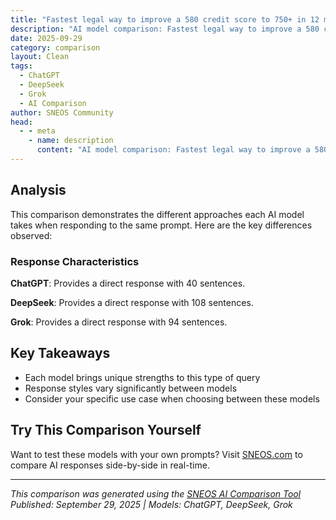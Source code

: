 ```yaml
---
title: "Fastest legal way to improve a 580 credit score to 750+ in 12 months"
description: "AI model comparison: Fastest legal way to improve a 580 credit score to 750+ in 12 months..."
date: 2025-09-29
category: comparison
layout: Clean
tags:
  - ChatGPT
  - DeepSeek
  - Grok
  - AI Comparison
author: SNEOS Community
head:
  - - meta
    - name: description
      content: "AI model comparison: Fastest legal way to improve a 580 credit score to 750+ in 12 months..."
---
```


<ChatComparison
  title="Fastest legal way to improve a 580 credit score to 750+ in 12 months"
  prompt="Fastest legal way to improve a 580 credit score to 750+ in 12 months"
  :responses='{"ChatGPT": "Improving a credit score from 580 to 750\u002B in 12 months is ambitious but achievable with disciplined and strategic credit management. Here are the fastest, fully legal ways to do it:\n\n### 1. Check Your Credit Report and Dispute Errors\n- Obtain your credit reports from Experian, Equifax, and TransUnion (free at AnnualCreditReport.com).\n- Review for errors: incorrect late payments, accounts that aren\u2019t yours, outdated negative info.\n- Dispute any inaccuracies promptly, as errors can artificially lower your score.\n\n### 2. Pay Down Credit Card Balances (Reduce Credit Utilization)\n- Your credit utilization ratio (how much of your available credit you use) is a major factor.\n- Aim to keep utilization below 10% (ideally under 5%).\n- If possible, pay down existing balances or request credit limit increases (but don\u2019t increase spending).\n\n### 3. Make All Payments On Time, Every Time\n- Payment history is the largest factor in your credit score (~35%).\n- Set up automatic payments or reminders to avoid any late or missed payments.\n- Even one late payment can significantly hurt progress.\n\n### 4. Become an Authorized User on Someone Else\u2019s Credit Card\n- If a trusted family member or close friend has a well-managed credit card with a long history and low utilization, ask to be added as an authorized user.\n- This can quickly boost your score by adding positive history to your report.\n\n### 5. Use a Secured Credit Card or Credit Builder Loan\n- If you don\u2019t have credit or need to build positive recent activity, open a secured credit card or apply for a credit builder loan.\n- Make small purchases and pay in full each month.\n- This builds a positive payment history and adds healthy revolving credit.\n\n### 6. Avoid Opening Too Many New Accounts\n- Each hard inquiry can temporarily lower your score.\n- Only open new credit accounts as needed, such as for a secured card or credit builder loan strategically.\n- Keep older accounts open to maintain your average credit age.\n\n### 7. Diversify Your Credit Mix (If Needed)\n- Your score benefits from having a mix of cards, installment loans, etc.\n- If you only have credit cards, consider a small personal loan or credit builder loan.\n- Don\u2019t take on loans you don\u2019t need just for this, but strategic use can help.\n\n### 8. Keep Old Accounts Open\n- Length of credit history matters.\n- Don\u2019t close old cards, even if unused, as they help increase your average account age.\n\n---\n\n### Sample Timeline to Reach 750\u002B in 12 Months\n\n- **Month 1-2:** Pull reports, dispute errors, pay down balances, set up automatic payments.\n- **Month 3-4:** Become an authorized user or open secured credit card, start credit builder loan.\n- **Month 5-8:** Maintain on-time payments, keep utilization low, request credit limit increases if possible.\n- **Month 9-12:** Continue habits, avoid new hard pulls unless strategically adding credit, monitor progress.\n\n---\n\n### Final Tips\n- Consistency is key: even one missed payment can delay reaching 750.\n- Avoid payday loans or predatory lenders.\n- Use credit monitoring tools to track your score and see what influences changes.\n\nBy following these steps diligently, many people can move from a 580 credit score into the 750\u002B range within about a year.", "DeepSeek": "Of course. Achieving a 750\u002B credit score from 580 in 12 months is an ambitious but very achievable goal with a disciplined, aggressive strategy. The \u0022fastest legal way\u0022 is a multi-pronged attack that addresses the key factors in your FICO score calculation.\n\nHere is your comprehensive, step-by-step plan.\n\n### The Mindset: You Are a Financial First Responder\nFor the next 12 months, your credit is your #1 financial priority. Every financial decision should be filtered through the question: \u0022How does this affect my credit score?\u0022\n\n---\n\n### Phase 1: The Foundation (First 30-45 Days)\n\nThis phase is about damage control and understanding the battlefield.\n\n#### **Step 1: Get Your Official Reports \u0026 Deep-Dive**\nYou cannot fix what you don\u0027t know.\n* **Source:** Go to **AnnualCreditReport.com** to get your FREE reports from all three bureaus (Equifax, Experian, TransUnion). Do not use a third-party service for this initial deep dive.\n* **Action:** Scrutinize every single account, inquiry, and collection item. Highlight every negative mark (late payments, collections, charge-offs, judgments).\n\n#### **Step 2: Dispute Errors Aggressively**\nThis is your first and fastest potential score jump.\n* **What to Dispute:** Any inaccuracies. Wrong balances, accounts that aren\u0027t yours, duplicate collections, late payments you believe you paid on time.\n* **How to Dispute:** File disputes online directly with each credit bureau for the specific errors you found. Be clear and concise. They have 30-45 days to investigate. If the furnisher (the lender) cannot verify the information, it *must* be removed.\n\n#### **Step 3: Address \u0022Derogatory\u0022 Items (Collections, Charge-Offs)**\nThis is critical. Unpaid collections are a massive score killer.\n* **The Strategy: \u0022Pay for Delete\u0022**\n 1. Contact the collection agency (in writing is best for a paper trail).\n 2. Offer to pay the debt in full (or settle for a lower amount if you can\u0027t afford it) **ON THE CONDITION** that they completely remove the collection account from your credit reports.\n 3. **GET THIS AGREEMENT IN WRITING** before you send a single penny. Do not trust verbal promises.\n 4. Once you have the written agreement, make the payment.\n* **If they refuse a \u0022Pay for Delete\u0022:** Paying a collection without deletion still helps your score in newer FICO models (like FICO 9 and VantageScore 3.0/4.0) because it changes the status to \u0022Paid,\u0022 but the account will still remain on your report for ~7 years. **A deletion is always better.**\n\n---\n\n### Phase 2: The Aggressive Rebuild (Months 2-12)\n\nThis is where you build positive credit history rapidly.\n\n#### **Step 4: Master Credit Card Utilization (The #2 Factor)**\nThis is the **MOST POWERFUL short-term score booster**. Utilization is the percentage of your credit limit you\u0027re using.\n* **The Golden Rule: Keep your reported utilization below 30%, and ideally under 10%.**\n* **How to Do It:**\n 1. **Pay Early, Pay Often:** Don\u0027t wait for your statement. If you have a $1,000 limit and spend $500, pay down $400 of it *before* the statement closing date. Let only a $100 balance (10% utilization) report to the bureaus.\n 2. **Strategic Spending:** If you need to make a large purchase, spread it across different cards or make a payment right before the statement date to keep the reported balance low.\n* **Goal:** On the day your credit card issuer reports to the bureaus (call them to find out the date), your balance should be minimal.\n\n#### **Step 5: Become Flawless with Payments (The #1 Factor)**\nFrom this day forward, **not a single payment can be late. Not even by one day.**\n* **Set it and forget it:** Enable autopay for at least the minimum payment on every single account. This is your safety net.\n* **A single late payment can tank your score by 100\u002B points. You cannot afford any setbacks.**\n\n#### **Step 6: Strategic Credit Building Tools**\nYou need to add positive payment history. Since your score is low, you\u0027ll need \u0022starter\u0022 products.\n\n* **Secured Credit Cards:** This is your #1 tool. You put down a cash deposit (e.g., $300) which becomes your credit limit.\n * **Recommendations:** Discover it\u00AE Secured, Capital One Platinum Secured. Choose one that **reports to all three bureaus** and ideally **graduates** to an unsecured card after a period of on-time payments.\n * **Action:** Get 1-2 secured cards. Use them for small, recurring purchases (like Netflix) and pay them off in full every month (after the statement generates, but before the due date, to avoid interest).\n\n* **Credit Builder Loans:** These are designed specifically for this purpose.\n * **How they work:** You don\u0027t get the money upfront. The lender places the loan amount (e.g., $1,000) into a locked savings account. You make fixed monthly payments for 12-24 months. Once you\u0027ve paid off the loan, you get the money back (minus a small fee).\n * **Providers:** Credit Unions, Self, or Chime. They report your on-time payments to the bureaus, building a positive installment loan history.\n\n---\n\n### Advanced Tactics \u0026 Pro Tips\n\n* **Become an Authorized User:** Do you have a family member or spouse with a old, high-limit credit card and a perfect payment history? Ask them to add you as an authorized user (you don\u0027t even need the card). Their positive account history can be imported onto your credit report, giving your score a significant and immediate boost.\n* **Ask for Credit Limit Increases:** After 6-12 months of perfect payment history on a card, call and ask for a credit limit increase. A higher limit automatically lowers your utilization ratio, as long as your spending stays the same. **Only do this if the issuer can do a \u0022soft pull\u0022 that doesn\u0027t hurt your score.**\n* **Credit Mix:** Having both a revolving account (credit card) and an installment account (credit builder loan) can help your score, but this is a minor factor. Don\u0027t take out a loan you don\u0027t need just for this.\n\n### 12-Month Timeline at a Glance\n\n| Month | Primary Focus | Expected Outcome |\n| :--- | :--- | :--- |\n| **1-2** | **Triage \u0026 Dispute.** Get reports, dispute errors, negotiate \u0022pay for delete\u0022 on collections. | Initial jump (20-40 points) from deletions and paid collections. |\n| **3-6** | **Build Positive History.** Get secured card/credit builder loan. Religiously manage utilization (\u003C10%). | Steady, consistent gains (15-25 points per month) as positive payments report. |\n| **7-9** | **Optimize \u0026 Diversify.** Consider a second positive trade line (e.g., another secured card). Request soft-pull credit limit increases. | Continued growth and stabilization. Score should be breaking into the high 600s. |\n| **10-12** | **Maintain Perfection.** Keep utilization ultra-low. All accounts in perfect standing. Let your Average Age of Accounts grow. | Final push into 700s and potentially 750\u002B. The impact of past negatives fades as new, perfect history dominates. |\n\n### Final, Critical Reminders\n\n* **Patience \u0026 Discipline:** You are undoing past damage. The biggest gains come in the first 6 months from fixing utilization and derogatories. The final push to 750\u002B requires time for your \u0022Average Age of Accounts\u0022 to grow and for the impact of past negatives to fade.\n* **No Hard Inquiries:** Avoid applying for new credit unless it\u0027s a strategic part of your rebuild (like a necessary secured card). Each hard inquiry can knock off a few points.\n* **Monitor Progress:** Use a free service like Credit Karma or Experian to track your VantageScore and report changes weekly. Remember, lenders often use FICO scores, which you can get for free from many bank apps (like Discover, Bank of America, Citi) or via the Experian app.\n\nThis plan is aggressive but 100% legal and effective. By systematically removing negatives and aggressively building positives, a **750\u002B score in 12 months is within your reach.** Good luck", "Grok": "Improving a credit score from 580 to 750\u002B in 12 months is an ambitious goal, but it is possible with disciplined financial behavior, strategic actions, and a focus on key factors that influence your credit score. A credit score of 580 is considered \u0022poor,\u0022 while 750\u002B is \u0022excellent,\u0022 and the journey requires addressing negative marks, building positive credit history, and optimizing credit usage. Below is a detailed, actionable plan to achieve this legally and as quickly as possible. However, note that individual circumstances (like severe derogatory marks) may affect the timeline or feasibility.\n\n### Key Factors Affecting Credit Scores (FICO Model)\n- **Payment History (35%)**: Paying bills on time is critical.\n- **Credit Utilization (30%)**: The ratio of credit used to credit available.\n- **Length of Credit History (15%)**: Longer history helps, but new accounts can still boost scores with good management.\n- **Credit Mix (10%)**: A variety of credit types (e.g., credit cards, loans) can help.\n- **New Credit (10%)**: Opening too many new accounts can hurt temporarily.\n\n### Step-by-Step Plan to Improve Your Credit Score\n\n#### Month 1\u20133: Lay the Foundation and Address Negatives\n1. **Obtain and Review Your Credit Reports** \n - Get free reports from Equifax, Experian, and TransUnion at AnnualCreditReport.com. \n - Identify errors, late payments, collections, or other derogatory marks. \n - Dispute inaccuracies with the credit bureaus (online or via mail). Errors can take 30\u201345 days to resolve but can provide an immediate boost if corrected.\n\n2. **Bring All Accounts Current** \n - Pay any past-due amounts immediately. Late payments hurt your score the most, and getting current stops further damage. \n - Set up automatic payments or reminders to ensure on-time payments going forward (payment history is 35% of your score).\n\n3. **Negotiate with Creditors for Late Payments or Collections** \n - Contact creditors to request a \u0022goodwill deletion\u0022 for late payments if you\u2019ve since paid them off. Some may remove the negative mark as a courtesy. \n - For collections, negotiate a \u0022pay for delete\u0022 agreement where the creditor agrees to remove the collection from your report upon payment. Get agreements in writing before paying.\n\n4. **Reduce Credit Utilization Ratio (\u003C30%)** \n - Pay down credit card balances aggressively. Aim to keep utilization under 30% on each card and overall (e.g., if your limit is $1,000, keep the balance under $300). \n - If you can\u2019t pay down quickly, request a credit limit increase from your card issuer (without a hard inquiry, if possible) to lower your ratio. Don\u2019t use the extra limit to spend more. \n - This can yield quick results as utilization is 30% of your score and updates monthly.\n\n5. **Avoid New Hard Inquiries** \n - Don\u2019t apply for unnecessary loans or credit cards during this phase to avoid temporary score drops.\n\n**Potential Early Impact**: Fixing errors, paying past-due accounts, and lowering utilization can boost your score by 50\u2013100 points in the first few months if you have high balances or correctable issues.\n\n---\n\n#### Month 4\u20136: Build Positive Credit History\n6. **Become an Authorized User** \n - Ask a trusted family member or friend with an excellent credit score (750\u002B) and a long history to add you as an authorized user on their credit card. \n - Ensure the account has low utilization and a perfect payment history. This can add positive history to your report, often within 30\u201360 days, and significantly boost your score.\n\n7. **Open a Secured Credit Card (if needed)** \n - If you lack access to be an authorized user or have limited credit, get a secured credit card (you deposit money as collateral for a credit line). \n - Use it for small purchases and pay it off in full each month to build positive payment history. Look for cards that report to all three bureaus (e.g., Discover Secured or Capital One Secured). \n - Avoid high-fee cards and aim to graduate to an unsecured card within 6\u201312 months.\n\n8. **Consider a Credit Builder Loan** \n - Some banks or credit unions offer credit builder loans (e.g., Self or local credit unions). You make small monthly payments, and the loan is reported as positive history. The money is often held in an account and returned to you at the end. \n - This helps with payment history and credit mix without risking debt.\n\n9. **Continue Keeping Utilization Low and Payments on Time** \n - Maintain discipline with all accounts. Even one missed payment can set you back.\n\n**Potential Impact**: Adding positive accounts and history as an authorized user or through new credit products can increase your score by another 50\u002B points, depending on your starting point and the age/strength of the added accounts.\n\n---\n\n#### Month 7\u201312: Optimize and Sustain\n10. **Diversify Credit Mix (if applicable)** \n - If you only have credit cards, consider a small personal loan or installment loan (only if you can afford payments). This adds variety to your credit profile. \n - Avoid over-applying, as each hard inquiry can ding your score by 5\u201310 points temporarily.\n\n11. **Monitor Progress and Fine-Tune Utilization** \n - Check your score regularly using free tools (e.g., Credit Karma, Experian app) or through your bank. \n - Aim to get utilization below 10% for maximum scoring benefit as your score improves. \n - Continue paying all bills on time.\n\n12. **Address Older Negative Marks** \n - If you still have collections or charge-offs, keep negotiating for removal or wait for them to age (negative marks lose impact over time; most fall off after 7 years). \n - Focus on building new, positive history to outweigh older negatives.\n\n13. **Limit New Credit Applications** \n - Only apply for new credit if absolutely necessary to avoid hard inquiries. Your score will naturally grow with consistent behavior.\n\n**Potential Impact**: By sustaining perfect payment history, optimizing utilization, and adding diversified credit, you can see additional gains of 50\u2013100\u002B points, potentially reaching 750\u002B if starting negatives are minimal or resolved.\n\n---\n\n### Realistic Expectations and Timeline\n- **Starting at 580**: With high utilization, late payments, or collections, you might hit 650\u2013700 in 6 months with aggressive action (error disputes, utilization under 10%, authorized user boost). Reaching 750\u002B in 12 months is possible if negatives are resolved and you build strong positive history.\n- **Severe Derogatory Marks**: If you have bankruptcies, recent foreclosures, or unpaid collections, reaching 750 in 12 months may be unrealistic, as these take years to fade. Focus on 700\u002B as a milestone.\n- **Consistency is Key**: Scores update monthly, so every on-time payment and utilization improvement helps.\n\n### Additional Tips\n- **Budget and Save**: Use budgeting apps (e.g., YNAB, Mint) to avoid overspending and ensure on-time payments.\n- **Avoid Quick Fixes**: Schemes promising instant score boosts are often scams. Stick to legal, sustainable methods.\n- **Seek Professional Help if Needed**: If overwhelmed by debt or collections, consult a nonprofit credit counselor (via NFCC.org) to negotiate or set up payment plans without harming your score further.\n\n### Sample Progress (Hypothetical)\n- Month 1\u20133: 580 \u2192 630 (fix errors, pay past-due, lower utilization).\n- Month 4\u20136: 630 \u2192 700 (authorized user, secured card, on-time payments).\n- Month 7\u201312: 700 \u2192 750\u002B (sustain habits, optimize utilization, diversify credit).\n\n### Final Note\nReaching 750\u002B in 12 months from 580 requires near-perfect behavior, quick resolution of negatives, and sometimes a boost from external factors (like an authorized user). If you fall short, even hitting 700\u2013720 (good to very good) opens doors to better loan rates and credit options. Stay patient and consistent\u2014credit building is a marathon, not a sprint."}' 
  published-date="16:28"
/>

## Analysis

This comparison demonstrates the different approaches each AI model takes when responding to the same prompt. Here are the key differences observed:

### Response Characteristics

**ChatGPT**: Provides a direct response with 40 sentences. 

**DeepSeek**: Provides a direct response with 108 sentences. 

**Grok**: Provides a direct response with 94 sentences. 

## Key Takeaways

- Each model brings unique strengths to this type of query
- Response styles vary significantly between models
- Consider your specific use case when choosing between these models

## Try This Comparison Yourself

Want to test these models with your own prompts? Visit [SNEOS.com](https://sneos.com) to compare AI responses side-by-side in real-time.

---

*This comparison was generated using the [SNEOS AI Comparison Tool](https://sneos.com)*
*Published: September 29, 2025 | Models: ChatGPT, DeepSeek, Grok*
